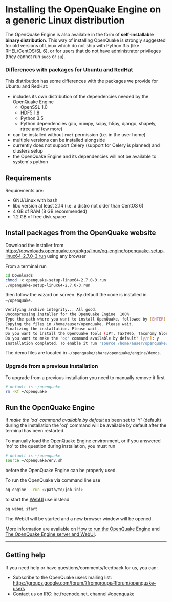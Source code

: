# Installing the OpenQuake Engine on a generic Linux distribution

The OpenQuake Engine is also available in the form of **self-installable binary distribution**.
This way of installing OpenQuake is strongly suggested for old versions of Linux which
do not ship with Python 3.5 (like RHEL/CentOS/SL 6), or for users that do not have
administrator privileges (they cannot run `sudo` or `su`).

### Differences with packages for Ubuntu and RedHat

This distribution has some differences with the packages we provide for Ubuntu and RedHat:

- includes its own distribution of the dependencies needed by the OpenQuake Engine
    - OpenSSL 1.0
    - HDF5 1.8
    - Python 3.5
    - Python dependencies (pip, numpy, scipy, h5py, django, shapely, rtree and few more)
- can be installed without `root` permission (i.e. in the user home)
- multiple versions can be installed alongside
- currently does not support Celery (support for Celery is planned) and clusters setup
- the OpenQuake Engine and its dependencies will not be available to system's python

## Requirements

Requirements are:

- GNU/Linux with bash
- libc version at least 2.14 (i.e. a distro not older than CentOS 6)
- 4 GB of RAM (8 GB recommended)
- 1.2 GB of free disk space

## Install packages from the OpenQuake website

Download the installer from https://downloads.openquake.org/pkgs/linux/oq-engine/openquake-setup-linux64-2.7.0-3.run using any browser

From a terminal run

```bash
cd Downloads
chmod +x openquake-setup-linux64-2.7.0-3.run
./openquake-setup-linux64-2.7.0-3.run
```
then follow the wizard on screen. By default the code is installed in `~/openquake`.

```bash
Verifying archive integrity... All good.
Uncompressing installer for the OpenQuake Engine  100%
Type the path where you want to install OpenQuake, followed by [ENTER]. Otherwise leave blank, it will be installed in /home/auser:
Copying the files in /home/auser/openquake. Please wait.
Finalizing the installation. Please wait.
Do you want to install the OpenQuake Tools (IPT, TaxtWeb, Taxonomy Glossary)? [y/n]: y
Do you want to make the 'oq' command available by default? [y/n]: y
Installation completed. To enable it run 'source /home/auser/openquake/env.sh'
```

The demo files are located in `~/openquake/share/openquake/engine/demos`.


### Upgrade from a previous installation

To upgrade from a previous installation you need to manually remove it first

```bash
# default is ~/openquake
rm -Rf ~/openquake
```


## Run the OpenQuake Engine

If _make the 'oq' command available by default_ as been set to 'Y' (default) during the installation
the 'oq' command will be available by default after the terminal has been restarted.

To manually load the OpenQuake Engine environment, or if you answered 'no' to the question during installation, you must run

```bash
# default is ~/openquake
source ~/openquake/env.sh
```

before the OpenQuake Engine can be properly used.

To run the OpenQuake via command line use

```bash
oq engine --run </path/to/job.ini>
```

to start the [WebUI](../running/server.md) use instead

```bash
oq webui start
```
The WebUI will be started and a new browser window will be opened.

More information are available on [How to run the OpenQuake Engine](../running/unix.md) and [The OpenQuake Engine server and WebUI](../running/server.md).

***

## Getting help
If you need help or have questions/comments/feedback for us, you can:
  * Subscribe to the OpenQuake users mailing list: https://groups.google.com/forum/?fromgroups#!forum/openquake-users
  * Contact us on IRC: irc.freenode.net, channel #openquake
